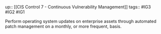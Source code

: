 up:: [[CIS Control 7 - Continuous Vulnerability Management]]
tags:: #IG3 #IG2 #IG1

Perform operating system updates on enterprise assets through automated patch management on a monthly, or more frequent, basis.